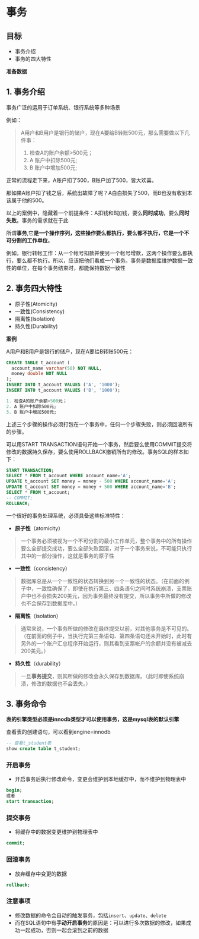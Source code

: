# 事务

## 目标

- 事务介绍
- 事务的四大特性

**准备数据**

## 1. 事务介绍

事务广泛的运用于订单系统、银行系统等多种场景

例如：

> A用户和B用户是银行的储户，现在A要给B转账500元，那么需要做以下几件事：
>
> 1. 检查A的账户余额>500元；
> 2. A 账户中扣除500元;
> 3. B 账户中增加500元;

正常的流程走下来，A账户扣了500，B账户加了500，皆大欢喜。

那如果A账户扣了钱之后，系统出故障了呢？A白白损失了500，而B也没有收到本该属于他的500。

以上的案例中，隐藏着一个前提条件：A扣钱和B加钱，要么**同时成功**，要么**同时失败**。事务的需求就在于此

所谓**事务**,它**是一个操作序列，这些操作要么都执行，要么都不执行，它是一个不可分割的工作单位**。

例如，银行转帐工作：从一个帐号扣款并使另一个帐号增款，这两个操作要么都执行，要么都不执行。所以，应该把他们看成一个事务。事务是数据库维护数据一致性的单位，在每个事务结束时，都能保持数据一致性

## 2. 事务四大特性

- 原子性(Atomicity)
- 一致性(Consistency)
- 隔离性(Isolation)
- 持久性(Durability)

**案例**

A用户和B用户是银行的储户，现在A要给B转账500元：

```sql
CREATE TABLE t_account (
  account_name varchar(50) NOT NULL,
  money double NOT NULL
);
INSERT INTO t_account VALUES ('A', '1000');
INSERT INTO t_account VALUES ('B', '1000');

1. 检查A的账户余额>500元；
2. A 账户中扣除500元;
3. B 账户中增加500元;
```

上述三个步骤的操作必须打包在一个事务中，任何一个步骤失败，则必须回滚所有的步骤。

可以用START TRANSACTION语句开始一个事务，然后要么使用COMMIT提交将修改的数据持久保存，要么使用ROLLBACK撤销所有的修改。事务SQL的样本如下：

```sql
START TRANSACTION;
SELECT * FROM t_account WHERE account_name='A';
UPDATE t_account SET money = money - 500 WHERE account_name='A';
UPDATE t_account SET money = money + 500 WHERE account_name='B';
SELECT * FROM t_account;
-- COMMIT;
ROLLBACK;
```

一个很好的事务处理系统，必须具备这些标准特性：

- **原子性**（atomicity）

> 一个事务必须被视为一个不可分割的最小工作单元，整个事务中的所有操作要么全部提交成功，要么全部失败回滚，对于一个事务来说，不可能只执行其中的一部分操作，这就是事务的原子性

- **一致性**（consistency）

> 数据库总是从一个一致性的状态转换到另一个一致性的状态。（在前面的例子中，一致性确保了，即使在执行第三、四条语句之间时系统崩溃，支票账户中也不会损失200美元，因为事务最终没有提交，所以事务中所做的修改也不会保存到数据库中。）

- **隔离性**（isolation）

> 通常来说，一个事务所做的修改在最终提交以前，对其他事务是不可见的。（在前面的例子中，当执行完第三条语句、第四条语句还未开始时，此时有另外的一个账户汇总程序开始运行，则其看到支票帐户的余额并没有被减去200美元。）

- **持久性**（durability）

> 一旦**事务提交**，则其所做的修改会永久保存到数据库。（此时即使系统崩溃，修改的数据也不会丢失。）



## 3. 事务命令

**表的引擎类型必须是innodb类型才可以使用事务，这是mysql表的默认引擎**

查看表的创建语句，可以看到engine=innodb

```sql
-- 查看t_student表
show create table t_student;
```

### 开启事务

- 开启事务后执行修改命令，变更会维护到本地缓存中，而不维护到物理表中

```sql
begin;
或者
start transaction;
```

### 提交事务

- 将缓存中的数据变更维护到物理表中

```sql
commit;
```

### 回滚事务

- 放弃缓存中变更的数据

```sql
rollback;
```

### 注意事项

- 修改数据的命令会自动的触发事务，包括`insert`、`update`、`delete`
- 而在SQL语句中有**手动开启事务**的原因是：可以进行多次数据的修改，如果成功一起成功，否则一起会滚到之前的数据